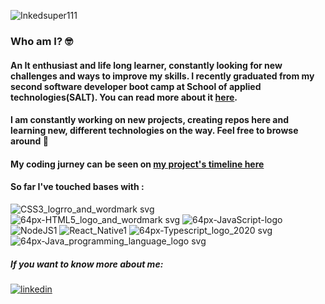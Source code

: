 ![Inkedsuper111](https://user-images.githubusercontent.com/55431514/94474780-67b8ff00-01ce-11eb-99d2-ded84e389c73.gif)


### Who am I? :nerd_face:
#### An It enthusiast and life long learner, constantly looking for new challenges and ways to improve my skills. I recently graduated from my second software developer boot camp at School of applied technologies(SALT). You can read more about it [here](https://salt.study/).

#### I am constantly working on new projects, creating repos here and learning new, different technologies on the way. Feel free to browse around  :slightly_smiling_face:

#### My coding jurney can be seen on [my project's timeline here](https://myporfolio2020.netlify.app/)

#### So far I've touched bases with : <br/>
![CSS3_logrro_and_wordmark svg](https://user-images.githubusercontent.com/55431514/94478860-275c7f80-01d4-11eb-8a4a-c63255f49bd7.png)  ![64px-HTML5_logo_and_wordmark svg](https://user-images.githubusercontent.com/55431514/94476432-c3848780-01d0-11eb-96ef-0ffa815224f1.png)   ![64px-JavaScript-logo](https://user-images.githubusercontent.com/55431514/94476437-c4b5b480-01d0-11eb-8d59-c69e4c802d05.png)   ![NodeJS1](https://user-images.githubusercontent.com/55431514/94477933-d26c3980-01d2-11eb-8e73-530cf28f1f65.png)  ![React_Native1](https://user-images.githubusercontent.com/55431514/94477771-a18c0480-01d2-11eb-89ff-915293488d66.png)   ![64px-Typescript_logo_2020 svg](https://user-images.githubusercontent.com/55431514/94476837-4d345500-01d1-11eb-9417-1f3fb979525c.png)   ![64px-Java_programming_language_logo svg](https://user-images.githubusercontent.com/55431514/94477299-faa76880-01d1-11eb-9ee1-9a19c36ee663.png)

 ##### If you want to know more about me: 
 [![linkedin](https://cloud.githubusercontent.com/assets/17016297/18839848/0fc7e74e-83d2-11e6-8c6a-277fc9d6e067.png)][1]


[1]: http://www.linkedin.com/in/danijela-milenkovic-926b0a57/
